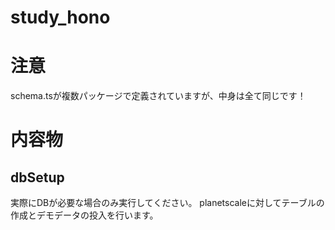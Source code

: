 # study_hono

# 注意
schema.tsが複数パッケージで定義されていますが、中身は全て同じです！

# 内容物
## dbSetup
実際にDBが必要な場合のみ実行してください。
planetscaleに対してテーブルの作成とデモデータの投入を行います。

